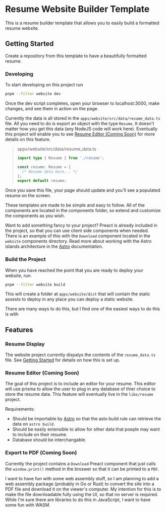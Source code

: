 # Resume Website Builder Template

This is a resume builder template that allows you to easily build a formatted resume website.

## Getting Started

Create a repository from this template to have a beautifully formatted resume.

### Developing

To start developing on this project run

```sh
pnpm --filter website dev
```

Once the dev script completes, open your browser to localhost:3000, make changes, and see them in action on the page.

Currently the data is all stored in the `apps/website/src/data/resume_data.ts` file. All you need to do is export an object with the type `Resume`. It doesn't matter how you get this data (any NodeJS code will work here). Eventually this project will enable you to see [Resume Editor (Coming Soon)](<#resume-editor-(coming-soon)>) for more details on this feature.

> apps/website/src/data/resume_data.ts
>
> ```typescript
> import type { Resume } from './resume';
>
> const resume: Resume = {
>   /* Resume data here... */
> };
> export default resume;
> ```

Once you save this file, your page should update and you'll see a populated resume on the screen.

These templates are made to be simple and easy to follow. All of the components are located in the components folder, so extend and customize the components as you wish.

Want to add something fancy to your project? Preact is already included in the project, so that you can use client side components when needed. There is an example of this with the `Download` component located in the `website` components directory. Read more about working with the Astro islands architecture in the [Astro](https://docs.astro.build/en/concepts/islands/) documentation.

### Build the Project

When you have reached the point that you are ready to deploy your website, run:

```sh
pnpm --filter website build
```

This will create a folder at `apps/website/dist` that will contain the static assests to deploy in any place you can deploy a static website.

There are many ways to do this, but I find one of the easiest ways to do this is with

## Features

### Resume Display

The website project currently dispalys the contents of the `resume_data.ts` file. See [Getting Started](#getting-started) for details on how this is set up.

### Resume Editor (Coming Soon)

The goal of this project is to include an editor for your resume. This editor will use prisma to allow the user to plug in any database of thier choice to store the resume data. This feature will eventually live in the `libs/resume` project.

Requirements:

- Should be importable by [Astro](https://astro.build/) so that the asto build rule can retrieve the data on `astro build`.
- Should be easily extensible to allow for other data that poeple may want to include on their resume.
- Database should be interchangable.

### Export to PDF (Coming Soon)

Currently the project contains a `Download` Preact component that just calls the `window.print()` method in the broswer so that it can be printed to a `PDF`.

I want to have fun with some web assembly stuff, so I am planning to add a web assembly package (probably in Go or Rust) to convert the site into a PDF file and download it on the viewer's computer. My intention for this is to make the file downloadable fully using the UI, so that no server is required. While I'm sure there are libraries to do this in JavaScript, I want to have some fun with WASM.
